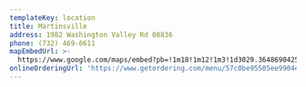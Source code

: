 ```yaml
---
templateKey: location
title: Martinsville
address: 1982 Washington Valley Rd 08836
phone: (732) 469-6611
mapEmbedUrl: >-
  https://www.google.com/maps/embed?pb=!1m18!1m12!1m3!1d3029.3648690425175!2d-74.56134238451766!3d40.599772779344306!2m3!1f0!2f0!3f0!3m2!1i1024!2i768!4f13.1!3m3!1m2!1s0x89c3be4d768e26f7%3A0xbcdea5b00ad8baea!2sPizza%20Brothers%20of%20Martinsville!5e0!3m2!1sen!2sus!4v1584243878920!5m2!1sen!2sus
onlineOrderingUrl: 'https://www.getordering.com/menu/57c0be95505ee9904e7b23d1'
---
```

